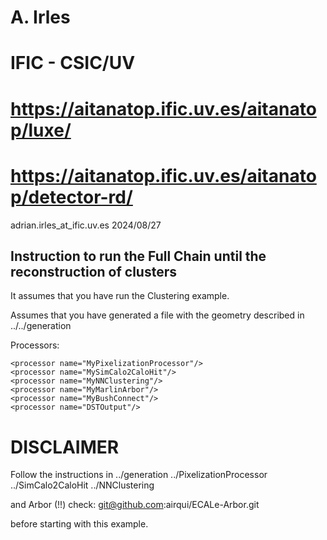 # A. Irles
# IFIC - CSIC/UV
# https://aitanatop.ific.uv.es/aitanatop/luxe/
# https://aitanatop.ific.uv.es/aitanatop/detector-rd/
adrian.irles_at_ific.uv.es
2024/08/27

## Instruction to run the Full Chain until the reconstruction of clusters

It assumes that you have run the Clustering example.

Assumes that you have generated a file with the geometry described in ../../generation

Processors:
    
    <processor name="MyPixelizationProcessor"/>
    <processor name="MySimCalo2CaloHit"/>
    <processor name="MyNNClustering"/>
    <processor name="MyMarlinArbor"/>
    <processor name="MyBushConnect"/>
    <processor name="DSTOutput"/>

# DISCLAIMER

Follow the instructions in
../generation
../PixelizationProcessor
../SimCalo2CaloHit
../NNClustering

and Arbor (!!) check: git@github.com:airqui/ECALe-Arbor.git

before starting with this example.
